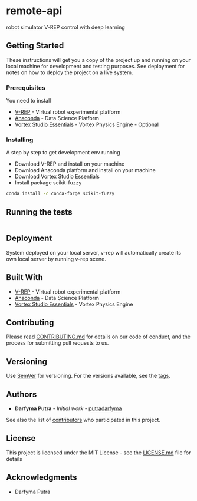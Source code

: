 # remote-api
robot simulator V-REP control with deep learning

## Getting Started

These instructions will get you a copy of the project up and running on your local machine for development and testing purposes. See deployment for notes on how to deploy the project on a live system.

### Prerequisites

You need to install

* [V-REP](http://www.coppeliarobotics.com/) - Virtual robot experimental platform
* [Anaconda](https://www.anaconda.com/) - Data Science Platform
* [Vortex Studio Essentials](https://www.cm-labs.com/vortex-studio/vortex-studio-essentials/) - Vortex Physics Engine - Optional

### Installing

A step by step to get development env running

* Download V-REP and install on your machine
* Download Anaconda platform and install on your machine
* Download Vortex Studio Essentials
* Install package scikit-fuzzy
```sh
conda install -c conda-forge scikit-fuzzy
```

## Running the tests

```sh

```

## Deployment

System deployed on your local server, v-rep will automatically create its own local server by running v-rep scene.

## Built With

* [V-REP](http://www.coppeliarobotics.com/) - Virtual robot experimental platform
* [Anaconda](https://www.anaconda.com/) - Data Science Platform
* [Vortex Studio Essentials](https://www.cm-labs.com/vortex-studio/vortex-studio-essentials/) - Vortex Physics Engine

## Contributing

Please read [CONTRIBUTING.md](CONTRIBUTING.md) for details on our code of conduct, and the process for submitting pull requests to us.

## Versioning

Use [SemVer](http://semver.org/) for versioning. For the versions available, see the [tags](https://github.com/putradarfyma/remote-api/tags). 

## Authors

* **Darfyma Putra** - *Initial work* - [putradarfyma](https://github.com/putradarfyma)

See also the list of [contributors](https://github.com/putradarfyma/remote-api/graphs/contributors) who participated in this project.

## License

This project is licensed under the MIT License - see the [LICENSE.md](LICENSE.md) file for details

## Acknowledgments

* Darfyma Putra
